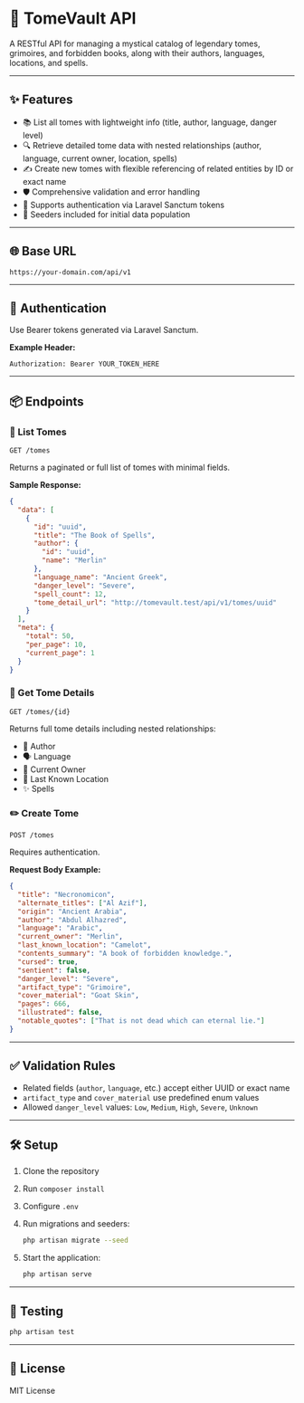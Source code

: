 # 📖 TomeVault API

A RESTful API for managing a mystical catalog of legendary tomes, grimoires, and forbidden books, along with their authors, languages, locations, and spells.

---

## ✨ Features

* 📚 List all tomes with lightweight info (title, author, language, danger level)
* 🔍 Retrieve detailed tome data with nested relationships (author, language, current owner, location, spells)
* ✍️ Create new tomes with flexible referencing of related entities by ID or exact name
* 🛡️ Comprehensive validation and error handling
* 🔐 Supports authentication via Laravel Sanctum tokens
* 🌱 Seeders included for initial data population

---

## 🌐 Base URL

```
https://your-domain.com/api/v1
```

---

## 🔑 Authentication

Use Bearer tokens generated via Laravel Sanctum.

**Example Header:**

```
Authorization: Bearer YOUR_TOKEN_HERE
```

---

## 📦 Endpoints

### 📄 List Tomes

```
GET /tomes
```

Returns a paginated or full list of tomes with minimal fields.

**Sample Response:**

```json
{
  "data": [
    {
      "id": "uuid",
      "title": "The Book of Spells",
      "author": {
        "id": "uuid",
        "name": "Merlin"
      },
      "language_name": "Ancient Greek",
      "danger_level": "Severe",
      "spell_count": 12, 
      "tome_detail_url": "http://tomevault.test/api/v1/tomes/uuid"
    }
  ],
  "meta": {
    "total": 50,
    "per_page": 10,
    "current_page": 1
  }
}
```

### 📖 Get Tome Details

```
GET /tomes/{id}
```

Returns full tome details including nested relationships:

* 🧙 Author
* 🗣️ Language
* 🧾 Current Owner
* 📍 Last Known Location
* ✨ Spells

### ✏️ Create Tome

```
POST /tomes
```

Requires authentication.

**Request Body Example:**

```json
{
  "title": "Necronomicon",
  "alternate_titles": ["Al Azif"],
  "origin": "Ancient Arabia",
  "author": "Abdul Alhazred",
  "language": "Arabic",
  "current_owner": "Merlin",
  "last_known_location": "Camelot",
  "contents_summary": "A book of forbidden knowledge.",
  "cursed": true,
  "sentient": false,
  "danger_level": "Severe",
  "artifact_type": "Grimoire",
  "cover_material": "Goat Skin",
  "pages": 666,
  "illustrated": false,
  "notable_quotes": ["That is not dead which can eternal lie."]
}
```

---

## ✅ Validation Rules

* Related fields (`author`, `language`, etc.) accept either UUID or exact name
* `artifact_type` and `cover_material` use predefined enum values
* Allowed `danger_level` values: `Low`, `Medium`, `High`, `Severe`, `Unknown`

---

## 🛠️ Setup

1. Clone the repository
2. Run `composer install`
3. Configure `.env`
4. Run migrations and seeders:

   ```bash
   php artisan migrate --seed
   ```
5. Start the application:

   ```bash
   php artisan serve
   ```

---

## 🧪 Testing

```bash
php artisan test
```

---

## 📄 License

MIT License

